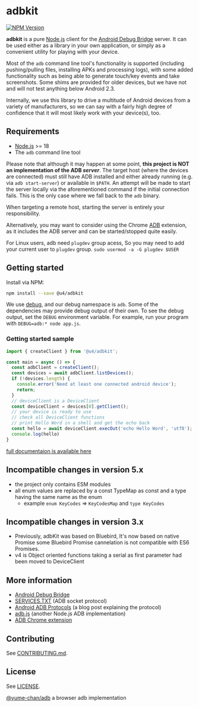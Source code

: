 # adbkit

[![NPM Version](https://img.shields.io/npm/v/@u4/adbkit.svg?style=flat)](https://www.npmjs.org/package/@u4/adbkit)

**adbkit** is a pure [Node.js][nodejs] client for the [Android Debug Bridge][adb-site] server. It can be used either as a library in your own application, or simply as a convenient utility for playing with your device.

Most of the `adb` command line tool's functionality is supported (including pushing/pulling files, installing APKs and processing logs), with some added functionality such as being able to generate touch/key events and take screenshots. Some shims are provided for older devices, but we have not and will not test anything below Android 2.3.

Internally, we use this library to drive a multitude of Android devices from a variety of manufacturers, so we can say with a fairly high degree of confidence that it will most likely work with your device(s), too.

## Requirements

*   [Node.js][nodejs] >= 18
*   The `adb` command line tool

Please note that although it may happen at some point, **this project is NOT an implementation of the ADB *server***. The target host (where the devices are connected) must still have ADB installed and either already running (e.g. via `adb start-server`) or available in `$PATH`. An attempt will be made to start the server locally via the aforementioned command if the initial connection fails. This is the only case where we fall back to the `adb` binary.

When targeting a remote host, starting the server is entirely your responsibility.

Alternatively, you may want to consider using the Chrome [ADB][chrome-adb] extension, as it includes the ADB server and can be started/stopped quite easily.

For Linux users, adb need `plugdev` group acess, So you may need to add your current user to `plugdev` group.
`sudo usermod -a -G plugdev $USER`

## Getting started

Install via NPM:

```bash
npm install --save @u4/adbkit
```

We use [debug][node-debug], and our debug namespace is `adb`. Some of the dependencies may provide debug output of their own. To see the debug output, set the `DEBUG` environment variable. For example, run your program with `DEBUG=adb:* node app.js`.

### Getting started sample

```typescript
import { createClient } from '@u4/adbkit';

const main = async () => {
  const adbClient = createClient();
  const devices = await adbClient.listDevices();
  if (!devices.length) {
    console.error('Need at least one connected android device');
    return;
  }
  // deviceClient is a DeviceClient
  const deviceClient = devices[0].getClient();
  // your device is ready to use
  // check all DeviceClient functions
  // print Hello Word in a shell and get the echo back
  const hello = await deviceClient.execOut('echo Hello Word', 'utf8');
  console.log(hello)
}
```

[full documentaion is available here](https://urielch.github.io/adbkit/)


## Incompatible changes in version 5.x

- the project only contains ESM modules
- all enum values are replaced by a const TypeMap as const and a type having the same name as the enum
  - example `enum KeyCodes` => `KeyCodesMap` and `type KeyCodes`

## Incompatible changes in version 3.x

- Previously, adbKit was based on Bluebird, It's now based on native Promise some Bluebird Promise cannelation is not compatible with ES6 Promises.
- v4 is Object oriented functions taking a serial as first parameter had been moved to DeviceClient

## More information

*   [Android Debug Bridge][adb-site]
   *   [SERVICES.TXT][adb-services] (ADB socket protocol)
*   [Android ADB Protocols][adb-protocols] (a blog post explaining the protocol)
*   [adb.js][adb-js] (another Node.js ADB implementation)
*   [ADB Chrome extension][chrome-adb]

## Contributing

See [CONTRIBUTING.md](CONTRIBUTING.md).

## License

See [LICENSE](LICENSE).

[nodejs]: http://nodejs.org/

[npm]: https://npmjs.org/

[adb-js]: https://github.com/flier/adb.js

[adb-site]: http://developer.android.com/tools/help/adb.html

[adb-services]: https://github.com/android/platform_system_core/blob/master/adb/SERVICES.TXT

[adb-protocols]: http://blogs.kgsoft.co.uk/2013_03_15_prg.htm

[file_sync_service.h]: https://github.com/android/platform_system_core/blob/master/adb/file_sync_service.h

[chrome-adb]: https://chrome.google.com/webstore/detail/adb/dpngiggdglpdnjdoaefidgiigpemgage

[node-debug]: https://npmjs.org/package/debug

[net-connect]: http://nodejs.org/api/net.html#net_net_connect_options_connectionlistener

[node-events]: http://nodejs.org/api/events.html

[node-stream]: http://nodejs.org/api/stream.html

[node-buffer]: http://nodejs.org/api/buffer.html

[node-net]: http://nodejs.org/api/net.html

[node-fs]: http://nodejs.org/api/fs.html

[node-fs-stats]: http://nodejs.org/api/fs.html#fs_class_fs_stats

[adbkit-logcat]: https://npmjs.org/package/@u4/adbkit-logcat

[adbkit-monkey]: https://npmjs.org/package/@u4/adbkit-monkey

[@yume-chan/adb](https://www.npmjs.com/package/@yume-chan/adb) a browser adb implementation
